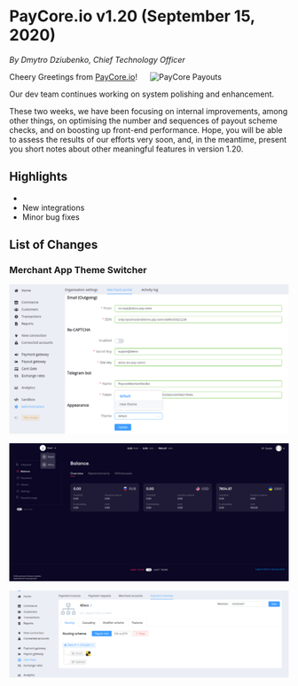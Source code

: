 # **PayCore.io v1.20 (September 15, 2020)**

*By Dmytro Dziubenko, Chief Technology Officer*

<img src="https://paycore.io/wp-content/uploads/2020/08/paycore_illustration_newstyle-13.08-1-770x400.png" alt="PayCore Payouts" style="width: 250px; float: right; padding-left: 10px;">

Cheery Greetings from [PayCore.io](https://paycore.io/)!

Our dev team continues working on system polishing and enhancement.

These two weeks, we have been focusing on internal improvements, among other things, on optimising the number and sequences of payout scheme checks, and on boosting up front-end performance. Hope, you will be able to assess the results of our efforts very soon, and, in the meantime, present you short notes about other meaningful features in version 1.20.

## Highlights

* 
* New integrations
* Minor bug fixes


## List of Changes

### Merchant App Theme Switcher

![](images/v1.20/theme-switcher.png)

![](images/v1.20/dark_theme.png)


![](images/v1.20/routing-by-ip.png)